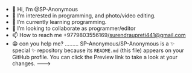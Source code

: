 - 👋 Hi, I’m @SP-Anonymous
- 👀 I’m interested in programming, and photo/video editing.
- 🌱 I’m currently learning programming.
- 💞️ I’m looking to collaborate as programmer/editor
- 📫 How to reach me +9779803556169/surendraupreti441@gmail.com
- 😁  con you help me? .........
SP-Anonymous/SP-Anonymous is a ✨ special ✨ repository because its `README.md` (this file) appears on your GitHub profile.
You can click the Preview link to take a look at your changes.
--->
